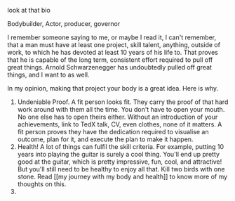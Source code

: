 
look at that bio

Bodybuilder, Actor, producer, governor

 I remember someone saying to me, or maybe I read it, I can't remember, that a man must have at least one project, skill talent, anything, outside of work, to which he has devoted at least 10 years of his life to. That proves that he is capable of the long term, consistent effort required to pull off great things. Arnold Schwarzenegger has undoubtedly pulled off great things, and I want to as well. 

  In my opinion, making that project your body is a great idea. Here is why. 
  
1. Undeniable Proof. A fit person looks fit. They carry the proof of that hard work around with them all the time. You don't have to open your mouth. No one else has to open theirs either. Without an introduction of your achievements, link to TedX talk, CV, even clothes, none of it matters. A fit person proves they have the dedication required to visualise an outcome, plan for it, and execute the plan to make it happen. 
2. Health! A lot of things can fulfil the skill criteria. For example, putting 10 years into playing the guitar is surely a cool thing. You'll end up pretty good at the guitar, which is pretty impressive, fun, cool, and attractive! But you'll still need to be healthy to enjoy all that. Kill two birds with one stone. Read [[my journey with my body and health]] to know more of my thoughts on this.
3. 